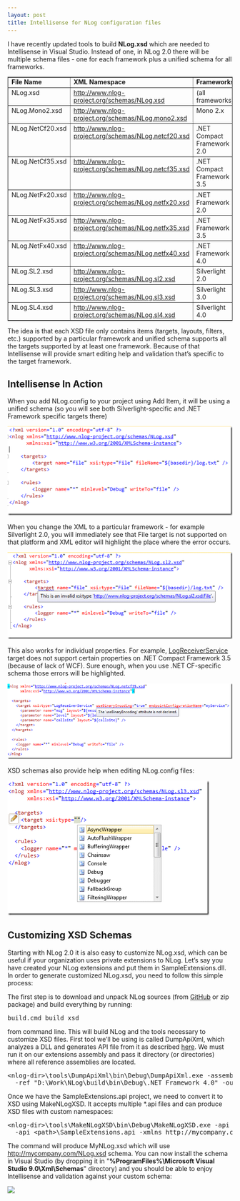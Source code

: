```yaml
---
layout: post
title: Intellisense for NLog configuration files
---
```


I have recently updated tools to build **NLog.xsd** which are needed to Intellisense in Visual Studio. Instead of one, in NLog 2.0 there will be multiple schema files - one for each framework plus a unified schema for all frameworks.

<table border="1" cellspacing="0" cellpadding="2" width="724">
<tbody>
<tr>
<td valign="top" width="138"><strong>File Name</strong></td>
<td valign="top" width="394"><strong>XML Namespace</strong></td>
<td valign="top" width="190"><strong>Frameworks</strong></td>
</tr>
<tr>
<td valign="top" width="142">NLog.xsd</td>
<td valign="top" width="392"><a href="http://www.nlog-project.org/schemas/NLog.xsd">http://www.nlog-project.org/schemas/NLog.xsd</a></td>
<td valign="top" width="189">(all frameworks)</td>
</tr>
<tr>
<td valign="top" width="145">NLog.Mono2.xsd</td>
<td valign="top" width="390"><a href="http://www.nlog-project.org/schemas/NLog.mono2.xsd">http://www.nlog-project.org/schemas/NLog.mono2.xsd</a></td>
<td valign="top" width="188">Mono 2.x</td>
</tr>
<tr>
<td valign="top" width="148">NLog.NetCf20.xsd</td>
<td valign="top" width="389"><a href="http://www.nlog-project.org/schemas/NLog.netcf20.xsd">http://www.nlog-project.org/schemas/NLog.netcf20.xsd</a></td>
<td valign="top" width="187">.NET Compact Framework 2.0</td>
</tr>
<tr>
<td valign="top" width="150">NLog.NetCf35.xsd</td>
<td valign="top" width="388"><a href="http://www.nlog-project.org/schemas/NLog.netcf35.xsd">http://www.nlog-project.org/schemas/NLog.netcf35.xsd</a></td>
<td valign="top" width="186">.NET Compact Framework 3.5</td>
</tr>
<tr>
<td valign="top" width="152">NLog.NetFx20.xsd</td>
<td valign="top" width="387"><a href="http://www.nlog-project.org/schemas/NLog.netfx20.xsd">http://www.nlog-project.org/schemas/NLog.netfx20.xsd</a></td>
<td valign="top" width="186">.NET Framework 2.0</td>
</tr>
<tr>
<td valign="top" width="153">NLog.NetFx35.xsd</td>
<td valign="top" width="387"><a href="http://www.nlog-project.org/schemas/NLog.netfx35.xsd">http://www.nlog-project.org/schemas/NLog.netfx35.xsd</a></td>
<td valign="top" width="185">.NET Framework 3.5</td>
</tr>
<tr>
<td valign="top" width="154">NLog.NetFx40.xsd</td>
<td valign="top" width="386"><a href="http://www.nlog-project.org/schemas/NLog.netfx40.xsd">http://www.nlog-project.org/schemas/NLog.netfx40.xsd</a></td>
<td valign="top" width="185">.NET Framework 4.0</td>
</tr>
<tr>
<td valign="top" width="155">NLog.SL2.xsd</td>
<td valign="top" width="386"><a href="http://www.nlog-project.org/schemas/NLog.sl2.xsd">http://www.nlog-project.org/schemas/NLog.sl2.xsd</a></td>
<td valign="top" width="185">Silverlight 2.0</td>
</tr>
<tr>
<td valign="top" width="156">NLog.SL3.xsd</td>
<td valign="top" width="385"><a href="http://www.nlog-project.org/schemas/NLog.sl3.xsd">http://www.nlog-project.org/schemas/NLog.sl3.xsd</a></td>
<td valign="top" width="184">Silverlight 3.0</td>
</tr>
<tr>
<td valign="top" width="156">NLog.SL4.xsd</td>
<td valign="top" width="385"><a href="http://www.nlog-project.org/schemas/NLog.sl4.xsd">http://www.nlog-project.org/schemas/NLog.sl4.xsd</a></td>
<td valign="top" width="186">Silverlight 4.0</td>
</tr>
</tbody>
</table>

The idea is that each XSD file only contains items (targets, layouts, filters, etc.) supported by a particular framework and unified schema supports all the targets supported by at least one framework. Because of that Intellisense will provide smart editing help and validation that’s specific to the target framework.

Intellisense In Action
----------------------
When you add NLog.config to your project using Add Item, it will be using a unified schema (so you will see both Silverlight-specific and .NET Framework specific targets there)

<img src="/images/posts/2010/06/image.png">

When you change the XML to a particular framework - for example Silverlight 2.0, you will immediately see that File target is not supported on that platform and XML editor will highlight the place where the error occurs.

<img src="/images/posts/2010/06/image1.png">

This also works for individual properties. For example, [LogReceiverService](https://github.com/NLog/NLog/wiki/LogReceiverService-target) target does not support certain properties on .NET Compact Framework 3.5 (because of lack of WCF). Sure enough, when you use .NET CF-specific schema those errors will be highlighted.

<img src="/images/posts/2010/06/image2.png">

XSD schemas also provide help when editing NLog.config files:

<img src="/images/posts/2010/06/image_thumb.png">

Customizing XSD Schemas
-----------------------
Starting with NLog 2.0 it is also easy to customize NLog.xsd, which can be useful if your organization uses private extensions to NLog. Let’s say you have created your NLog extensions and put them in SampleExtensions.dll. In order to generate customized NLog.xsd, you need to follow this simple process:

The first step is to download and unpack NLog sources (from [GitHub](http://github.com/NLog/NLog/) or zip package) and build everything by running:

<pre>
build.cmd build xsd
</pre>

from command line. This will build NLog and the tools necessary to customize XSD files. First tool we’ll be using is called DumpApiXml, which analyzes a DLL and generates API file from it as described [here](http://nlog-project.org/2010/03/22/nlog-2-0-build-and-release-process-explained.html). We must run it on our extensions assembly and pass it directory (or directories) where all reference assemblies are located.

<pre>
&lt;nlog-dir&gt;\tools\DumpApiXml\bin\Debug\DumpApiXml.exe -assembly  &lt;path&gt;\SampleExtensions.dll
  -ref "D:\Work\NLog\build\bin\Debug\.NET Framework 4.0" -output &lt;path&gt;\SampleExtensions.api
</pre>

Once we have the SampleExtensions.api project, we need to convert it to XSD using MakeNLogXSD. It accepts multiple *.api files and can produce XSD files with custom namespaces:

<pre>
&lt;nlog-dir&gt;\tools\MakeNLogXSD\bin\Debug\MakeNLogXSD.exe -api "&lt;nlog-dir&gt;\build\bin\Debug\.NET Framework 4.0\API\NLog.api"
  -api &lt;path&gt;\SampleExtensions.api -xmlns http://mycompany.com/NLog.xsd -out &lt;path&gt;\MyNLog.xsd
</pre>

The command will produce MyNLog.xsd which will use http://mycompany.com/NLog.xsd schema. You can now install the schema in Visual Studio (by dropping it in "**%ProgramFiles%\Microsoft Visual Studio 9.0\Xml\Schemas**" directory) and you should be able to enjoy Intellisense and validation against your custom schema:

<img src="http://nlog-project.org/wp-content/uploads/2010/06/image3.png">